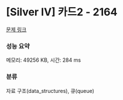 # [Silver IV] 카드2 - 2164 

[문제 링크](https://www.acmicpc.net/problem/2164) 

### 성능 요약

메모리: 49256 KB, 시간: 284 ms

### 분류

자료 구조(data_structures), 큐(queue)

